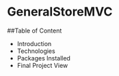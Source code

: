 # GeneralStoreMVC

##Table of Content
* Introduction
* Technologies
* Packages Installed 
* Final Project View
